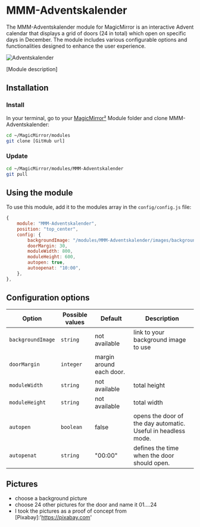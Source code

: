 # MMM-Adventskalender
The MMM-Adventskalender module for MagicMirror is an interactive Advent calendar that displays a grid of doors (24 in total) which open on specific days in December. The module includes various configurable options and functionalities designed to enhance the user experience. 

![Adventskalender](./example_1.jpg)

[Module description]

## Installation

### Install

In your terminal, go to your [MagicMirror²][mm] Module folder and clone MMM-Adventskalender:

```bash
cd ~/MagicMirror/modules
git clone [GitHub url]
```

### Update

```bash
cd ~/MagicMirror/modules/MMM-Adventskalender
git pull
```

## Using the module

To use this module, add it to the modules array in the `config/config.js` file:

```js
{
    module: "MMM-Adventskalender",
    position: "top_center",
    config: {
        backgroundImage: "/modules/MMM-Adventskalender/images/background.jpg",
        doorMargin: 30,
        moduleWidth: 800,
        moduleHeight: 600,
        autopen: true,
        autoopenat: "10:00",
    },
},

```


## Configuration options

Option|Possible values|Default|Description
------|------|------|-----------
`backgroundImage`|`string`|not available|link to your background image to use
`doorMargin`|`integer`|margin around each door.
`moduleWidth`|`string`|not available|total height
`moduleHeight`|`string`|not available|total width
`autopen`|`boolean`|false|opens the door of the day automatic. Useful in headless mode.
`autopenat`|`string`|"00:00"|defines the time when the door should open.


## Pictures
- choose a background picture
- choose 24 other pictures for the door and name it 01....24
- I took the pictures as a proof of concept from [Pixabay]:'https://pixabay.com'

[mm]: https://github.com/MagicMirrorOrg/MagicMirror
